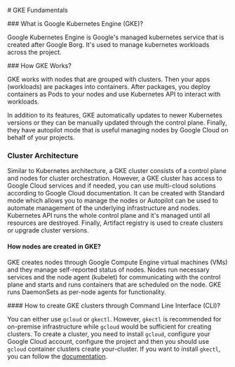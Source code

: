 # GKE Fundamentals

### What is Google Kubernetes Engine (GKE)?

Google Kubernetes Engine is Google's managed kubernetes service that is created after Google Borg. It's used to manage kubernetes workloads across the project.

### How GKE Works?

GKE works with nodes that are grouped with clusters. Then your apps (workloads) are packages into containers. After packages, you deploy containers as Pods to your nodes and use Kubernetes API to interact with workloads.

In addition to its features, GKE automatically updates to newer Kubernetes versions or they can be manually updated through the control plane. Finally, they have autopilot mode that is useful managing nodes by Google Cloud on behalf of your projects.

### Cluster Architecture

Similar to Kubernetes architecture, a GKE cluster consists of a control plane and nodes for cluster orchestration. However, a GKE cluster has access to Google Cloud services and if needed, you can use multi-cloud solutions according to Google Cloud documentation. It can be created with Standard mode which allows you to manage the nodes or Autopilot can be used to automate management of the underlying infrastructure and nodes. Kubernetes API runs the whole control plane and it's managed until all resources are destroyed. Finally, Artifact registry is used to create clusters or upgrade cluster versions.

#### How nodes are created in GKE?

GKE creates nodes through Google Compute Engine virtual machines (VMs) and they manage self-reported status of nodes. Nodes run necessary services and the node agent (kubelet) for communicating with the control plane and starts and runs containers that are scheduled on the node. GKE runs DaemonSets as per-node agents for functionality.

#### How to create GKE clusters through Command Line Interface (CLI)?

You can either use `gcloud` or `gkectl`. However, `gkectl` is recommended for on-premise infrastructure while `gcloud` would be sufficient for creating clusters. To create a cluster, you need to install `gcloud`, configure your Google Cloud account, configure the project and then you should use `gcloud` container clusters create your-cluster. If you want to install `gkectl`, you can follow the [documentation](https://cloud.google.com/anthos/clusters/docs/on-prem/latest/downloads).